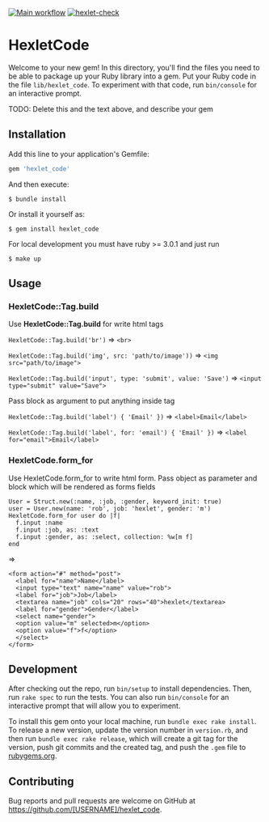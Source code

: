 [![Main workflow](https://github.com/otmosina/rails-project-lvl1/actions/workflows/main.yml/badge.svg)](https://github.com/otmosina/rails-project-lvl1/actions/workflows/main.yml)
[![hexlet-check](https://github.com/otmosina/rails-project-lvl1/actions/workflows/hexlet-check.yml/badge.svg)](https://github.com/otmosina/rails-project-lvl1/actions/workflows/hexlet-check.yml)

# HexletCode

Welcome to your new gem! In this directory, you'll find the files you need to be able to package up your Ruby library into a gem. Put your Ruby code in the file `lib/hexlet_code`. To experiment with that code, run `bin/console` for an interactive prompt.

TODO: Delete this and the text above, and describe your gem

## Installation

Add this line to your application's Gemfile:

```ruby
gem 'hexlet_code'
```

And then execute:

    $ bundle install

Or install it yourself as:

    $ gem install hexlet_code
    
For local development you must have ruby >= 3.0.1 and just run

    $ make up

## Usage

### HexletCode::Tag.build

Use **HexletCode::Tag.build** for write html tags

`HexletCode::Tag.build('br')` => `<br>`

`HexletCode::Tag.build('img', src: 'path/to/image'))` => `<img src="path/to/image">`

`HexletCode::Tag.build('input', type: 'submit', value: 'Save')` => `<input type="submit" value="Save">`

Pass block as argument to put anything inside tag

`HexletCode::Tag.build('label') { 'Email' })` => `<label>Email</label>`

`HexletCode::Tag.build('label', for: 'email') { 'Email' })` => `<label for="email">Email</label>`

### HexletCode.form_for

Use HexletCode.form_for to write html form. Pass object as parameter and block which will be rendered as forms fields

```
User = Struct.new(:name, :job, :gender, keyword_init: true)
user = User.new(name: 'rob', job: 'hexlet', gender: 'm')
HexletCode.form_for user do |f|
  f.input :name
  f.input :job, as: :text
  f.input :gender, as: :select, collection: %w[m f]
end
```

=>
```
<form action="#" method="post">
  <label for="name">Name</label>
  <input type="text" name="name" value="rob">
  <label for="job">Job</label>
  <textarea name="job" cols="20" rows="40">hexlet</textarea>
  <label for="gender">Gender</label>
  <select name="gender">
  <option value="m" selected>m</option>
  <option value="f">f</option>
  </select>
</form>
```


## Development

After checking out the repo, run `bin/setup` to install dependencies. Then, run `rake spec` to run the tests. You can also run `bin/console` for an interactive prompt that will allow you to experiment.

To install this gem onto your local machine, run `bundle exec rake install`. To release a new version, update the version number in `version.rb`, and then run `bundle exec rake release`, which will create a git tag for the version, push git commits and the created tag, and push the `.gem` file to [rubygems.org](https://rubygems.org).

## Contributing

Bug reports and pull requests are welcome on GitHub at https://github.com/[USERNAME]/hexlet_code.
